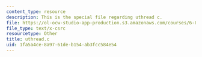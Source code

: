```yaml
---
content_type: resource
description: This is the special file regarding uthread c.
file: https://ol-ocw-studio-app-production.s3.amazonaws.com/courses/6-828-operating-system-engineering-fall-2012/1fa5a4ce8a9761deb154ab3fcc584e54_uthread.c
file_type: text/x-csrc
resourcetype: Other
title: uthread.c
uid: 1fa5a4ce-8a97-61de-b154-ab3fcc584e54
---
```

